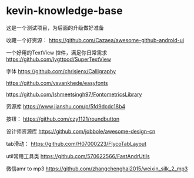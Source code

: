 # kevin-knowledge-base
这是一个测试项目，为后面的升级做好准备

收藏一个好资源：
https://github.com/Cazaea/awesome-github-android-ui

一个好用的TextView 控件，满足你日常需求
https://github.com/lygttpod/SuperTextView

字体
https://github.com/chrisjenx/Calligraphy

https://github.com/vsvankhede/easyfonts

https://github.com/Ishmeetsingh97/FontometricsLibrary

资源库
https://www.jianshu.com/p/5fd9dcdc18b4

按钮：
https://github.com/czy1121/roundbutton

设计师资源库
https://github.com/jobbole/awesome-design-cn

tab滑动：
https://github.com/H07000223/FlycoTabLayout

util常用工具类
https://github.com/570622566/FastAndrUtils

微信amr to mp3
https://github.com/zhangchenghai2015/weixin_silk_2_mp3


